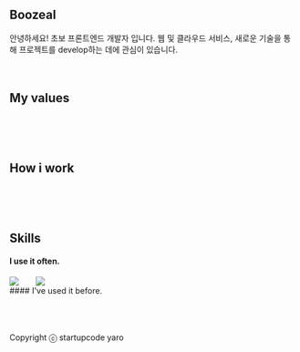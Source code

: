 ## Boozeal

안녕하세요! 초보 프론트엔드 개발자 입니다. 웹 및 클라우드 서비스, 새로운 기술을 통해 프로젝트를 develop하는 데에 관심이 있습니다.
<br />
<br />
<br />

## My values

<br />
<br />
<br />

## How i work

<br />
<br />
<br />

## Skills

#### I use it often.

<div style="display:flex;gap:30px;flex-wrap:wrap;">
  <img src="https://img.shields.io/badge/js-F7DF1E?style=for-the-badge&logo=javascript&logoColor=black">
  <img src="https://img.shields.io/badge/Python-3776AB?style=for-the-badge&logo=Python&logoColor=white">
</div>
#### I've used it before.
<div style="display:flex;gap:30px;flex-wrap:wrap;">

</div>
<br />
<br />
<br />

Copyright ⓒ startupcode yaro
